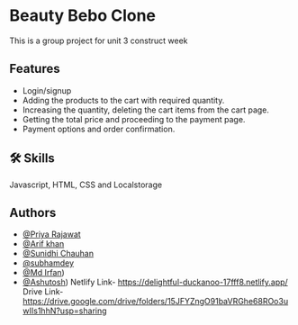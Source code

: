 # Beauty Bebo Clone
This is a group project for unit 3 construct week

## Features
- Login/signup
- Adding the products to the cart with required quantity.
- Increasing the quantity, deleting the cart items from the cart page.
- Getting the total price and proceeding to the payment page.
- Payment options and order confirmation.

## 🛠 Skills
Javascript, HTML, CSS and Localstorage

## Authors
- [@Priya Rajawat](https://github.com/priyarajawat)
- [@Arif khan](https://github.com/AariF-ShazZ)
- [@Sunidhi Chauhan](https://github.com/sunidhi-chauhan)
- [@subhamdey](https://github.com/jstgrowup)
- [@Md Irfan](https://github.com/irfan8340))
- [@Ashutosh](https://github.com/Ashutosh5333))
Netlify Link- https://delightful-duckanoo-17fff8.netlify.app/
Drive Link-https://drive.google.com/drive/folders/15JFYZngO91baVRGhe68ROo3uwIIs1hhN?usp=sharing
